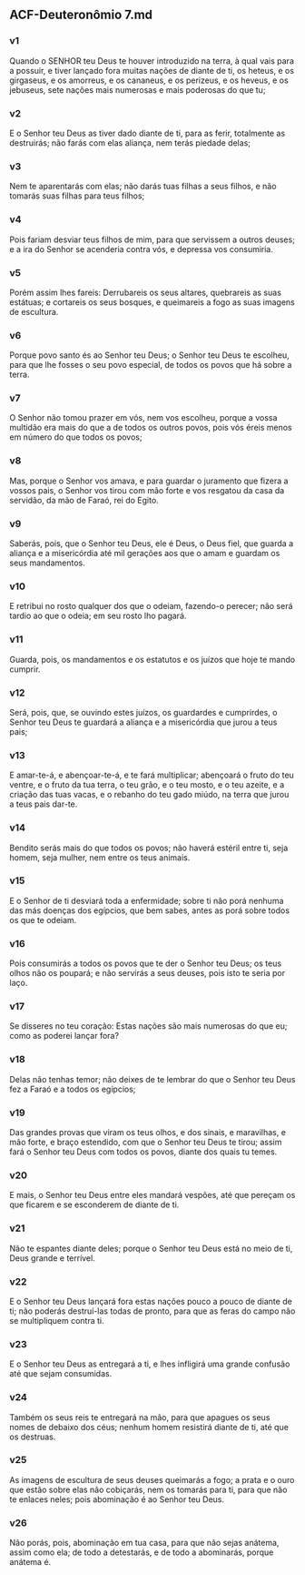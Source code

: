 ## ACF-Deuteronômio 7.md
### v1
 Quando o SENHOR teu Deus te houver introduzido na terra, à qual vais para a possuir, e tiver lançado fora muitas nações de diante de ti, os heteus, e os girgaseus, e os amorreus, e os cananeus, e os perizeus, e os heveus, e os jebuseus, sete nações mais numerosas e mais poderosas do que tu;
### v2
 E o Senhor teu Deus as tiver dado diante de ti, para as ferir, totalmente as destruirás; não farás com elas aliança, nem terás piedade delas;
### v3
 Nem te aparentarás com elas; não darás tuas filhas a seus filhos, e não tomarás suas filhas para teus filhos;
### v4
 Pois fariam desviar teus filhos de mim, para que servissem a outros deuses; e a ira do Senhor se acenderia contra vós, e depressa vos consumiria.
### v5
 Porém assim lhes fareis: Derrubareis os seus altares, quebrareis as suas estátuas; e cortareis os seus bosques, e queimareis a fogo as suas imagens de escultura.
### v6
 Porque povo santo és ao Senhor teu Deus; o Senhor teu Deus te escolheu, para que lhe fosses o seu povo especial, de todos os povos que há sobre a terra.
### v7
 O Senhor não tomou prazer em vós, nem vos escolheu, porque a vossa multidão era mais do que a de todos os outros povos, pois vós éreis menos em número do que todos os povos;
### v8
 Mas, porque o Senhor vos amava, e para guardar o juramento que fizera a vossos pais, o Senhor vos tirou com mão forte e vos resgatou da casa da servidão, da mão de Faraó, rei do Egito.
### v9
 Saberás, pois, que o Senhor teu Deus, ele é Deus, o Deus fiel, que guarda a aliança e a misericórdia até mil gerações aos que o amam e guardam os seus mandamentos.
### v10
 E retribui no rosto qualquer dos que o odeiam, fazendo-o perecer; não será tardio ao que o odeia; em seu rosto lho pagará.
### v11
 Guarda, pois, os mandamentos e os estatutos e os juízos que hoje te mando cumprir.
### v12
 Será, pois, que, se ouvindo estes juízos, os guardardes e cumprirdes, o Senhor teu Deus te guardará a aliança e a misericórdia que jurou a teus pais;
### v13
 E amar-te-á, e abençoar-te-á, e te fará multiplicar; abençoará o fruto do teu ventre, e o fruto da tua terra, o teu grão, e o teu mosto, e o teu azeite, e a criação das tuas vacas, e o rebanho do teu gado miúdo, na terra que jurou a teus pais dar-te.
### v14
 Bendito serás mais do que todos os povos; não haverá estéril entre ti, seja homem, seja mulher, nem entre os teus animais.
### v15
 E o Senhor de ti desviará toda a enfermidade; sobre ti não porá nenhuma das más doenças dos egípcios, que bem sabes, antes as porá sobre todos os que te odeiam.
### v16
 Pois consumirás a todos os povos que te der o Senhor teu Deus; os teus olhos não os poupará; e não servirás a seus deuses, pois isto te seria por laço.
### v17
 Se disseres no teu coração: Estas nações são mais numerosas do que eu; como as poderei lançar fora?
### v18
 Delas não tenhas temor; não deixes de te lembrar do que o Senhor teu Deus fez a Faraó e a todos os egípcios;
### v19
 Das grandes provas que viram os teus olhos, e dos sinais, e maravilhas, e mão forte, e braço estendido, com que o Senhor teu Deus te tirou; assim fará o Senhor teu Deus com todos os povos, diante dos quais tu temes.
### v20
 E mais, o Senhor teu Deus entre eles mandará vespões, até que pereçam os que ficarem e se esconderem de diante de ti.
### v21
 Não te espantes diante deles; porque o Senhor teu Deus está no meio de ti, Deus grande e terrível.
### v22
 E o Senhor teu Deus lançará fora estas nações pouco a pouco de diante de ti; não poderás destruí-las todas de pronto, para que as feras do campo não se multipliquem contra ti.
### v23
 E o Senhor teu Deus as entregará a ti, e lhes infligirá uma grande confusão até que sejam consumidas.
### v24
 Também os seus reis te entregará na mão, para que apagues os seus nomes de debaixo dos céus; nenhum homem resistirá diante de ti, até que os destruas.
### v25
 As imagens de escultura de seus deuses queimarás a fogo; a prata e o ouro que estão sobre elas não cobiçarás, nem os tomarás para ti, para que não te enlaces neles; pois abominação é ao Senhor teu Deus.
### v26
 Não porás, pois, abominação em tua casa, para que não sejas anátema, assim como ela; de todo a detestarás, e de todo a abominarás, porque anátema é.
